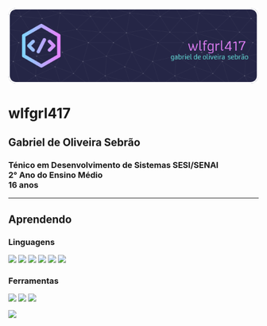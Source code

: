 ![Header](./oi.png)
# wlfgrl417
## Gabriel de Oliveira Sebrão
### Ténico em Desenvolvimento de Sistemas SESI/SENAI <br> 2° Ano do Ensino Médio <br> 16 anos
---
## Aprendendo
### Linguagens
<img src = "https://www.vectorlogo.zone/logos/python/python-icon.svg" width = 50px/> <img src = "https://www.vectorlogo.zone/logos/w3_html5/w3_html5-icon.svg" width = 50px/> <img src = "https://www.vectorlogo.zone/logos/javascript/javascript-icon.svg" width = 50px/> <img src = "https://www.vectorlogo.zone/logos/w3_css/w3_css-icon.svg" width = 50px/> <img src = "https://www.vectorlogo.zone/logos/sqlite/sqlite-icon.svg" width = 50px/> <img src = "https://www.vectorlogo.zone/logos/postgresql/postgresql-icon.svg" width = 50px/>

### Ferramentas
<img src = "https://www.vectorlogo.zone/logos/canva/canva-icon.svg" width = 50px/> <img src = "https://www.vectorlogo.zone/logos/visualstudio_code/visualstudio_code-icon.svg" width = 50px/> <img src = "https://upload.vectorlogo.zone/logos/github/images/47bfd2d4-712f-4dee-9315-f99c611b7598.svg" width = 50px/>


[![](https://visitcount.itsvg.in/api?id=wlfgrl417&icon=0&color=5)](https://visitcount.itsvg.in)
